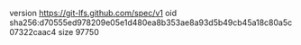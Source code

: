 version https://git-lfs.github.com/spec/v1
oid sha256:d70555ed978209e05e1d480ea8b353ae8a93d5b49cb45a18c80a5c07322caac4
size 97750
